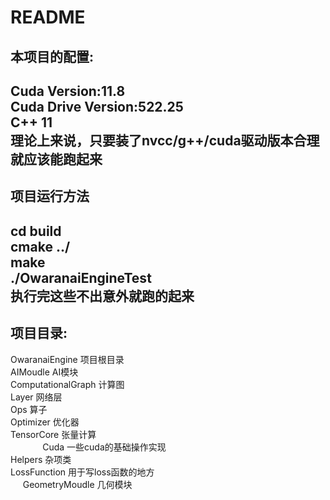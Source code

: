# README
## 本项目的配置:  
Cuda Version:11.8  
Cuda Drive Version:522.25  
C++ 11  
理论上来说，只要装了nvcc/g++/cuda驱动版本合理就应该能跑起来
--------------------------
##  项目运行方法
cd build  
cmake ../  
make  
./OwaranaiEngineTest  
执行完这些不出意外就跑的起来
----------------------------
## 项目目录:  
OwaranaiEngine  项目根目录  
        AIMoudle  AI模块  
                ComputationalGraph 计算图     
                Layer 网络层  
                Ops  算子  
                Optimizer  优化器  
                TensorCore  张量计算  
                         Cuda  一些cuda的基础操作实现  
                Helpers  杂项类  
                LossFunction  用于写loss函数的地方  
        GeometryMoudle  几何模块  
